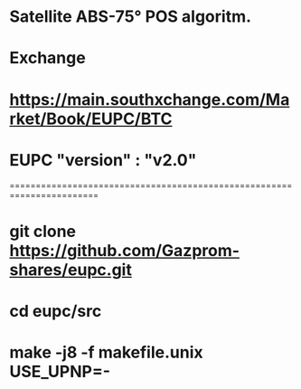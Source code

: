 
# Satellite ABS-75° POS algoritm.
# Exchange 
# https://main.southxchange.com/Market/Book/EUPC/BTC
# EUPC "version" : "v2.0"
=======================================================================
# git clone https://github.com/Gazprom-shares/eupc.git
# cd eupc/src
# make -j8 -f makefile.unix USE_UPNP=-
